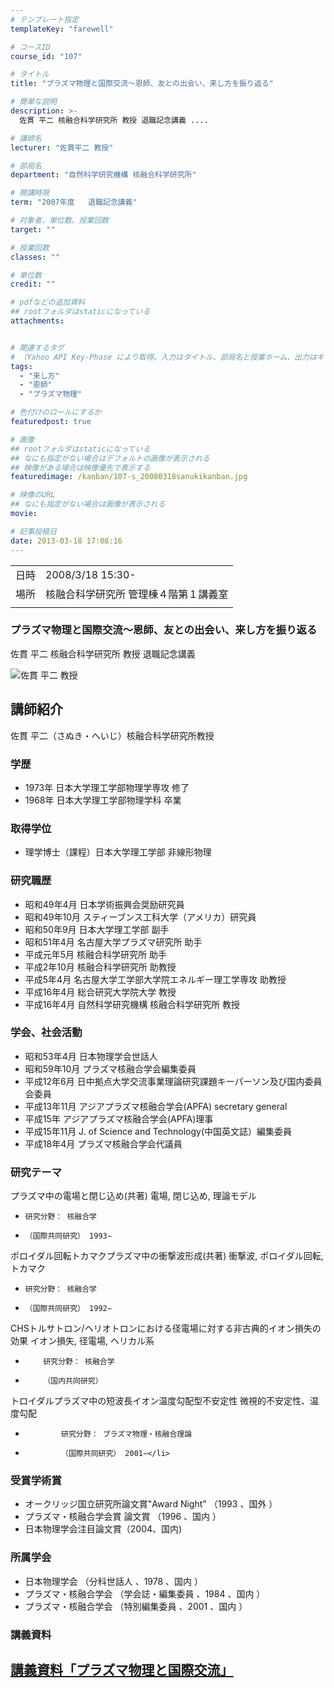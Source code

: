 ```yaml
---
# テンプレート指定
templateKey: "farewell"

# コースID
course_id: "107"

# タイトル
title: "プラズマ物理と国際交流〜恩師、友との出会い、来し方を振り返る"

# 簡単な説明
description: >-
  佐貫 平二 核融合科学研究所 教授 退職記念講義 ....

# 講師名
lecturer: "佐貫平二 教授"

# 部局名
department: "自然科学研究機構 核融合科学研究所"

# 開講時限
term: "2007年度	退職記念講義"

# 対象者、単位数、授業回数
target: ""

# 授業回数
classes: ""

# 単位数
credit: ""

# pdfなどの追加資料
## rootフォルダはstaticになっている
attachments:


# 関連するタグ
# （Yahoo API Key-Phase により取得。入力はタイトル、部局名と授業ホーム、出力はキーフレーズ（tags））
tags:
  - "来し方"
  - "恩師"
  - "プラズマ物理"

# 色付けのロールにするか
featuredpost: true

# 画像
## rootフォルダはstaticになっている
## なにも指定がない場合はデフォルトの画像が表示される
## 映像がある場合は映像優先で表示する
featuredimage: /kanban/107-s_20080318sanukikanban.jpg

# 映像のURL
## なにも指定がない場合は画像が表示される
movie: 

# 記事投稿日
date: 2013-03-18 17:08:16
---
```


|   |   |
|---|---|
| 日時 | 2008/3/18  15:30- |
| 場所 | 核融合科学研究所 管理棟４階第１講義室 |
|   |   |


### プラズマ物理と国際交流〜恩師、友との出会い、来し方を振り返る

佐貫 平二 核融合科学研究所 教授 退職記念講義


![佐貫 平二 教授](https://ocw.nagoya-u.jp/files/107/s_20080318sanuki_kao.jpg) 

## 講師紹介

佐貫 平二（さぬき・へいじ）核融合科学研究所教授

### 学歴

* 1973年 日本大学理工学部物理学専攻 修了
* 1968年 日本大学理工学部物理学科 卒業

### 取得学位

* 理学博士（課程）日本大学理工学部 非線形物理

### 研究職歴

* 昭和49年4月 日本学術振興会奨励研究員
* 昭和49年10月 スティーブンス工科大学（アメリカ）研究員
* 昭和50年9月 日本大学理工学部 副手
* 昭和51年4月 名古屋大学プラズマ研究所 助手
* 平成元年5月 核融合科学研究所 助手
* 平成2年10月 核融合科学研究所 助教授
* 平成5年4月 名古屋大学工学部大学院エネルギー理工学専攻 助教授
* 平成16年4月 総合研究大学院大学 教授
* 平成16年4月 自然科学研究機構 核融合科学研究所 教授

### 学会、社会活動

* 昭和53年4月 日本物理学会世話人
* 昭和59年10月 プラズマ核融合学会編集委員
* 平成12年6月 日中拠点大学交流事業理論研究課題キーパーソン及び国内委員会委員
* 平成13年11月 アジアプラズマ核融合学会(APFA) secretary general
* 平成15年 アジアプラズマ核融合学会(APFA)理事
* 平成15年11月 J. of Science and Technology(中国英文誌）編集委員
* 平成18年4月 プラズマ核融合学会代議員

### 研究テーマ



プラズマ中の電場と閉じ込め(共著) 電場, 閉じ込め, 理論モデル


-     研究分野： 核融合学

-     （国際共同研究） 1993−


ポロイダル回転トカマクプラズマ中の衝撃波形成(共著) 衝撃波, ポロイダル回転, トカマク


-     研究分野： 核融合学

-     （国際共同研究） 1992−


CHSトルサトロン/ヘリオトロンにおける径電場に対する非古典的イオン損失の効果 イオン損失, 径電場, ヘリカル系


-         研究分野： 核融合学

-         （国内共同研究）


トロイダルプラズマ中の短波長イオン温度勾配型不安定性 微視的不安定性、温度勾配


-             研究分野： プラズマ物理・核融合理論

-             （国際共同研究） 2001−</li>

<h3>
受賞学術賞
</h3>

<ul>
<li>
オークリッジ国立研究所論文賞"Award Night" （1993 、国外 ）
</li>
<li>
プラズマ・核融合学会賞 論文賞 （1996 、国内 ）
</li>
<li>
日本物理学会注目論文賞（2004、国内)
</li>
</ul>

<h3>
所属学会
</h3>

<ul>
<li>
日本物理学会 （分科世話人 、1978 、国内 ）
</li>
<li>
プラズマ・核融合学会 （学会誌・編集委員 、1984 、国内 ）
</li>
<li>
プラズマ・核融合学会 （特別編集委員 、2001 、国内 ）
</li>
</ul>


### 講義資料

[講義資料「プラズマ物理と国際交流」](https://ocw.nagoya-u.jp/files/107/sanuki_lect.pdf) 
-----